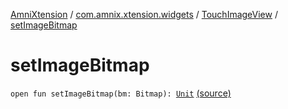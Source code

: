 [AmniXtension](../../index.md) / [com.amnix.xtension.widgets](../index.md) / [TouchImageView](index.md) / [setImageBitmap](./set-image-bitmap.md)

# setImageBitmap

`open fun setImageBitmap(bm: Bitmap): `[`Unit`](https://kotlinlang.org/api/latest/jvm/stdlib/kotlin/-unit/index.html) [(source)](https://github.com/AmniX/AmniXTension/tree/master/AmniXtension/src/main/java/com/amnix/xtension/widgets/TouchImageView.java#L204)